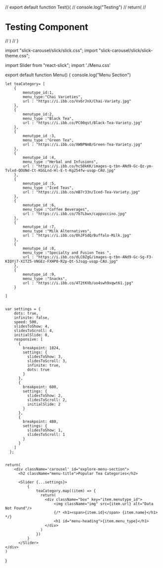 // export default function Test(){
//     console.log("Testing")
//     return(
//         <h1>Testing Component</h1>
//     )
// }


import "slick-carousel/slick/slick.css"; 
import "slick-carousel/slick/slick-theme.css";

import Slider from "react-slick";
import './Menu.css'


export default function Menu() {
    console.log("Menu Section")

    let teaCategory= [
        {
            menutype_id:1,
            menu_type:"Chai Varieties",
            url : "https://i.ibb.co/Vx6rJnX/Chai-Variety.jpg"
        },
        {
            menutype_id:2,
            menu_type :"Black Tea",
            url : "https://i.ibb.co/PC00qst/Black-Tea-Variety.jpg"
        },
        {
            menutype_id :3,
            menu_type :"Green Tea",
            url : "https://i.ibb.co/XWBPNmB/Green-Tea-Variety.jpg"
        },
        {
            menutype_id :4,
            menu_type :"Herbal and Infusions",
            url : "https://i.ibb.co/hcS0kKK/images-q-tbn-ANd9-Gc-Qz-ym-Tvlxd-QOUNd-Ct-KGGLnd-Hl-E-t-Kg254fw-usqp-CAU.jpg" 
        },
        {
            menutype_id :5,
            menu_type :"Iced Teas",
            url : "https://i.ibb.co/mB7r33n/Iced-Tea-Variety.jpg" 
        },
        {
            menutype_id :6,
            menu_type :"Coffee Beverages", 
            url : "https://i.ibb.co/7b7Lbwx/cappuccino.jpg"
        },
        {
            menutype_id :7,
            menu_type :"Milk Alternatives",
            url : "https://i.ibb.co/0hJFSdQ/Buffalo-Milk.jpg" 
        },
        {
            menutype_id :8,
            menu_type :"Specialty and Fusion Teas ",
            url : "https://i.ibb.co/dLC0ZgG/images-q-tbn-ANd9-Gc-Sg-F3-KIQYj7-XITZ5-VNGEz-FXHP0-R2p-Qt-SJsqg-usqp-CAU.jpg"
        },
        {
            menutype_id :9,
            menu_type :"Snacks",
            url : "https://i.ibb.co/4T2tKVb/uo4swh9xqwt61.jpg" 
        }
    
    ]
  

    var settings = {
        dots: true,
        infinite: false,
        speed: 500,
        slidesToShow: 4,
        slidesToScroll: 4,
        initialSlide: 0,
        responsive: [
          {
            breakpoint: 1024,
            settings: {
              slidesToShow: 3,
              slidesToScroll: 3,
              infinite: true,
              dots: true
            }
          },
          {
            breakpoint: 600,
            settings: {
              slidesToShow: 2,
              slidesToScroll: 2,
              initialSlide: 2
            }
          },
          {
            breakpoint: 480,
            settings: {
              slidesToShow: 1,
              slidesToScroll: 1
            }
          }
        ]
      };


    return(
        <div className='carousel' id="explore-menu-section">
          <h2 className="menu-title">Popular Tea Categories</h2>

          <Slider {...settings}>
              {
                  teaCategory.map((item) => {
                    return(
                      <div className="box" key="item.menutype_id">
                          <img className="img" src={item.url} alt="Data Not Found"/>
                          {/* <h1><span>{item.id}</span> {item.name}</h1> */}
                          <h1 id="menu-heading">{item.menu_type}</h1>
                      </div>
                    )
                  })
              }
          </Slider>
    </div>
    )
}